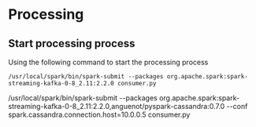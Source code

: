 # Processing


## Start processing process
Using the following command to start the processing process
```
/usr/local/spark/bin/spark-submit --packages org.apache.spark:spark-streaming-kafka-0-8_2.11:2.2.0 consumer.py
```



/usr/local/spark/bin/spark-submit --packages org.apache.spark:spark-streaming-kafka-0-8_2.11:2.2.0,anguenot/pyspark-cassandra:0.7.0 --conf spark.cassandra.connection.host=10.0.0.5 consumer.py
